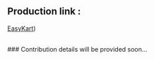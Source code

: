 ## Production link :
[EasyKart](https://easykart-frontend.onrender.com))

<br>
### Contribution details will be provided soon...
